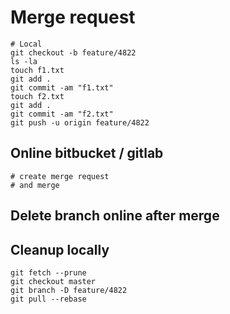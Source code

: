 # Merge request   
  
```  
# Local 
git checkout -b feature/4822
ls -la
touch f1.txt
git add .
git commit -am "f1.txt"
touch f2.txt
git add .
git commit -am "f2.txt"
git push -u origin feature/4822
```
 
## Online bitbucket / gitlab 
 
```
# create merge request 
# and merge 
```

## Delete branch online after merge 

## Cleanup locally 

```
git fetch --prune
git checkout master
git branch -D feature/4822
git pull --rebase
```

